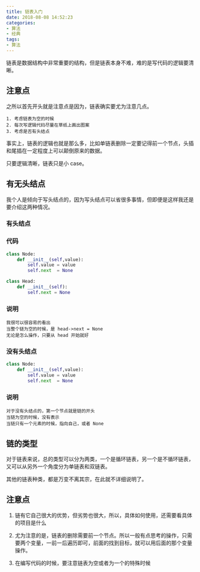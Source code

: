 ```yaml
---
title: 链表入门
date: 2018-08-08 14:52:23
categories:
- 算法
- 经典
tags:
- 算法
---
```

链表是数据结构中非常重要的结构，但是链表本身不难，难的是写代码的逻辑要清晰。

<!-- more -->

## 注意点

之所以首先开头就是注意点是因为，链表确实要尤为注意几点。

	1. 考虑链表为空的时候
	2. 每次写逻辑代码尽量在草纸上画出图案
	3. 考虑是否有头结点
	
事实上，链表的逻辑也就是那么多，比如单链表删除一定要记得前一个节点，头插和尾插在一定程度上可以颠倒原来的数据。

只要逻辑清晰，链表只是小 case。

## 有无头结点

我个人是倾向于写头结点的，因为写头结点可以省很多事情，但即便是这样我还是要介绍这两种情况。

### 有头结点

### 代码

```python
class Node:
    def __init__(self,value):
        self.value = value
        self.next  = None

class Head:
    def __init__(self):
        self.next = None
```

### 说明
	
	我很可以很容易的看出
	当整个链为空的时候，是 head->next = None
	无论是怎么操作，只要从 head 开始就好
	
### 没有头结点

```python
class Node:
    def __init__(self,value):
        self.value = value
        self.next  = None
```

### 说明

	对于没有头结点的，第一个节点就是链的开头
	当链为空的时候，没有表示
	当链只有一个元素的时候，指向自己，或者 None
	
## 链的类型

对于链表来说，总的类型可以分为两类，一个是循环链表，另一个是不循环链表，又可以从另外一个角度分为单链表和双链表。

其他的链表种类，都是万变不离其宗，在此就不详细说明了。

## 注意点

1. 链有它自己很大的优势，但劣势也很大，所以，具体如何使用，还需要看具体的项目是什么

2. 尤为注意的是，链表的删除需要前一个节点。所以一般有点思考的操作，只需要两个变量，一前一后遍历即可，前面的找到目标，就可以用后面的那个变量操作。

3. 在编写代码的时候，要注意链表为空或者为一个的特殊时候

